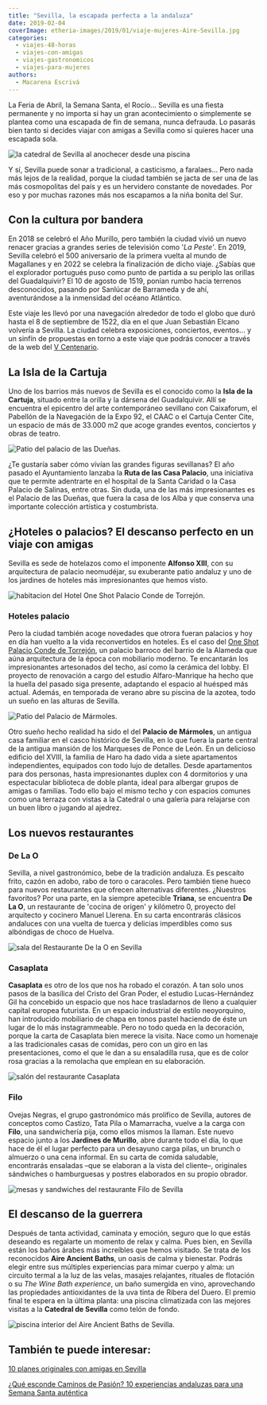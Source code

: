 ```yaml
---
title: "Sevilla, la escapada perfecta a la andaluza"
date: 2019-02-04
coverImage: etheria-images/2019/01/viaje-mujeres-Aire-Sevilla.jpg
categories: 
  - viajes-48-horas
  - viajes-con-amigas
  - viajes-gastronomicos
  - viajes-para-mujeres
authors: 
  - Macarena Escrivá
---
```


La Feria de Abril, la Semana Santa, el Rocío... Sevilla es una fiesta permanente y no 
importa si hay un gran acontecimiento o simplemente se plantea como una escapada de fin 
de semana, nunca defrauda. Lo pasarás bien tanto si decides viajar con amigas a Sevilla 
como si quieres hacer una escapada sola. 

![la catedral de Sevilla al anochecer desde una piscina](etheria-images/2019/01/viaje-mujeres-Aire-Sevilla-1024x684.jpg "© Aire Ancient Baths de Sevilla.")

Y sí, Sevilla puede sonar a tradicional, a casticismo, a faralaes... Pero nada más lejos 
de la realidad, porque la ciudad también se jacta de ser una de las más cosmopolitas del 
país y es un hervidero constante de novedades. Por eso y por muchas razones más nos 
escapamos a la niña bonita del Sur. 

## Con la cultura por bandera

En 2018 se celebró el Año Murillo, pero también la ciudad vivió un nuevo renacer gracias 
a grandes series de televisión como '_La Peste'_. En 2019, Sevilla celebró el 500 
aniversario de la primera vuelta al mundo de Magallanes y en 2022 se celebra la 
finalización de dicho viaje. ¿Sabías que el explorador portugués puso como punto de 
partida a su periplo las orillas del Guadalquivir? El 10 de agosto de 1519, ponían rumbo 
hacia terrenos desconocidos, pasando por Sanlúcar de Barrameda y de ahí, aventurándose a 
la inmensidad del océano Atlántico. 

Este viaje les llevó por una navegación alrededor de todo el globo que duró hasta el 8 
de septiembre de 1522, día en el que Juan Sebastián Elcano volvería a Sevilla. La ciudad 
celebra exposiciones, conciertos, eventos... y un sinfín de propuestas en torno a este 
viaje que podrás conocer a través de la web del [V Centenario](http://vcentenario.es/). 

## La Isla de la Cartuja

Uno de los barrios más nuevos de Sevilla es el conocido como la **Isla de la Cartuja**, 
situado entre la orilla y la dársena del Guadalquivir. Allí se encuentra el epicentro 
del arte contemporáneo sevillano con Caixaforum, el Pabellón de la Navegación de la Expo 
92, el CAAC o el Cartuja Center Cite, un espacio de más de 33.000 m2 que acoge grandes 
eventos, conciertos y obras de teatro. 

![Patio del palacio de las Dueñas.](etheria-images/2019/01/viaje-sevilla-palacio-duenas-1024x757.jpg "Patio del palacio de las Dueñas.")

¿Te gustaría saber cómo vivían las grandes figuras sevillanas? El año pasado el 
Ayuntamiento lanzaba la **Ruta de las Casa Palacio**, una iniciativa que te permite 
adentrarte en el hospital de la Santa Caridad o la Casa Palacio de Salinas, entre otras. 
Sin duda, una de las más impresionantes es el Palacio de las Dueñas, que fuera la casa 
de los Alba y que conserva una importante colección artística y costumbrista. 

## ¿Hoteles o palacios? El descanso perfecto en un viaje con amigas

Sevilla es sede de hotelazos como el imponente **Alfonso XIII**, con su arquitectura de 
palacio neomudéjar, su exuberante patio andaluz y uno de los jardines de hoteles más 
impresionantes que hemos visto. 

![habitacion del Hotel One Shot Palacio Conde de Torrejón.](etheria-images/2019/01/Hotel-sevilla-Conde-Torrejon-1024x692.jpg "© Hotel One Shot Palacio Conde de Torrejón.")

### Hoteles palacio

Pero la ciudad también acoge novedades que otrora fueran palacios y hoy en día han 
vuelto a la vida reconvertidos en hoteles. Es el caso del [One Shot Palacio Conde de 
Torrejón](https://www.hoteloneshotpalaciocondetorrejon09.com/), un palacio barroco del 
barrio de la Alameda que aúna arquitectura de la época con mobiliario moderno. Te 
encantarán los impresionantes artesonados del techo, así como la cerámica del lobby. El 
proyecto de renovación a cargo del estudio Alfaro-Manrique ha hecho que la huella del 
pasado siga presente, adaptando el espacio al huésped más actual. Además, en temporada 
de verano abre su piscina de la azotea, todo un sueño en las alturas de Sevilla. 

![Patio del Palacio de Mármoles.](etheria-images/2019/01/viaje-sevilla-Palacio-Marmoles-1024x684.jpg "Patio del © Palacio de Mármoles.")

Otro sueño hecho realidad ha sido el del **Palacio de Mármoles**, un antigua casa 
familiar en el casco histórico de Sevilla, en lo que fuera la parte central de la 
antigua mansión de los Marqueses de Ponce de León. En un delicioso edificio del XVIII, 
la familia de Haro ha dado vida a siete apartamentos independientes, equipados con todo 
lujo de detalles. Desde apartamentos para dos personas, hasta impresionantes duplex con 
4 dormitorios y una espectacular biblioteca de doble planta, ideal para albergar grupos 
de amigas o familias. Todo ello bajo el mismo techo y con espacios comunes como una 
terraza con vistas a la Catedral o una galería para relajarse con un buen libro o 
jugando al ajedrez. 

## Los nuevos restaurantes

### De La O

Sevilla, a nivel gastronómico, bebe de la tradición andaluza. Es pescaíto frito, cazón 
en adobo, rabo de toro o caracoles. Pero también tiene hueco para nuevos restaurantes 
que ofrecen alternativas diferentes. ¿Nuestros favoritos? Por una parte, en la siempre 
apetecible **Triana**, se encuentra **De La O**, un restaurante de 'cocina de origen' y 
kilómetro 0, proyecto del arquitecto y cocinero Manuel Llerena. En su carta encontrarás 
clásicos andaluces con una vuelta de tuerca y delicias imperdibles como sus albóndigas 
de choco de Huelva. 

![sala del Restaurante De la O en Sevilla](etheria-images/2019/01/viaje-mujeres-De-la-o-1024x710.jpg "© Restaurante De la O, en el barrio de Triana.")

### Casaplata

**Casaplata** es otro de los que nos ha robado el corazón. A tan solo unos pasos de la 
basílica del Cristo del Gran Poder, el estudio Lucas-Hernández Gil ha concebido un 
espacio que nos hace trasladarnos de lleno a cualquier capital europea futurista. En un 
espacio industrial de estilo neoyorquino, han introducido mobiliario de chapa en tonos 
pastel haciendo de éste un lugar de lo más instagrammeable. Pero no todo queda en la 
decoración, porque la carta de Casaplata bien merece la visita. Nace como un homenaje a 
las tradicionales casas de comidas, pero con un giro en las presentaciones, como el que 
le dan a su ensaladilla rusa, que es de color rosa gracias a la remolacha que emplean en 
su elaboración. 

![salón del restaurante Casaplata](etheria-images/2019/01/viaje-mujeres-casa-plata-1024x682.jpg "© Casaplata.")

### Filo

Ovejas Negras, el grupo gastronómico más prolífico de Sevilla, autores de conceptos como 
Castizo, Tata Pila o Mamarracha, vuelve a la carga con **Filo**, una sandwichería pija, 
como ellos mismos la llaman. Este nuevo espacio junto a los **Jardines de Murillo**, 
abre durante todo el día, lo que hace de él el lugar perfecto para un desayuno carga 
pilas, un brunch o almuerzo o una cena informal. En su carta de comida saludable, 
encontrarás ensaladas –que se elaboran a la vista del cliente–, originales sándwiches o 
hamburguesas y postres elaborados en su propio obrador. 

![mesas y sandwiches del restaurante  Filo de Sevilla](etheria-images/2019/01/viaje-mujeres-filo-sevilla-1024x353.jpg "© Restaurante Filo, de Sevilla.")

## El descanso de la guerrera

Después de tanta actividad, caminata y emoción, seguro que lo que estás deseando es 
regalarte un momento de relax y calma. Pues bien, en Sevilla están los baños árabes más 
increíbles que hemos visitado. Se trata de los reconocidos **Aire Ancient Baths**, un 
oasis de calma y bienestar. Podrás elegir entre sus múltiples experiencias para mimar 
cuerpo y alma: un circuito termal a la luz de las velas, masajes relajantes, rituales de 
flotación o su _The Wine Bath experience_, un baño sumergida en vino, aprovechando las 
propiedades antioxidantes de la uva tinta de Ribera del Duero. El premio final te espera 
en la última planta: una piscina climatizada con las mejores visitas a la **Catedral de 
Sevilla** como telón de fondo. 

![piscina interior del Aire Ancient Baths de Sevilla.](etheria-images/2019/01/viaje-mujeres-Aire-Sevilla-spa-1024x684.jpg "© Aire Ancient Baths de Sevilla.")

## También te puede interesar:

[10 planes originales con amigas en 
Sevilla](https://etheriamagazine.com/2020/09/28/10-mejores-planes-en-sevilla-con-amigas-o-pareja/) 

[¿Qué esconde Caminos de Pasión? 10 experiencias andaluzas para una Semana Santa 
auténtica](https://etheriamagazine.com/2022/04/04/semana-santa-caminos-de-pasion/)
